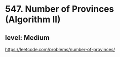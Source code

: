# 547. Number of Provinces (Algorithm II)
## level: Medium

https://leetcode.com/problems/number-of-provinces/
